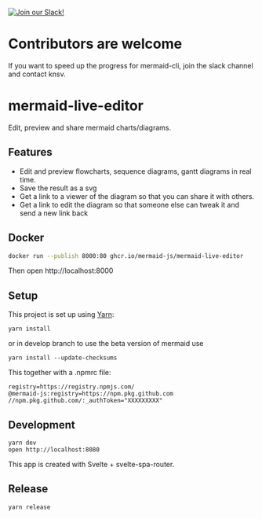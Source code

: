 [![Join our Slack!](https://img.shields.io/static/v1?message=join%20chat&color=9cf&logo=slack&label=slack)](https://join.slack.com/t/mermaid-talk/shared_invite/enQtNzc4NDIyNzk4OTAyLWVhYjQxOTI2OTg4YmE1ZmJkY2Y4MTU3ODliYmIwOTY3NDJlYjA0YjIyZTdkMDMyZTUwOGI0NjEzYmEwODcwOTE)

# Contributors are welcome

If you want to speed up the progress for mermaid-cli, join the slack channel and contact knsv.

# mermaid-live-editor

Edit, preview and share mermaid charts/diagrams.


## Features

- Edit and preview flowcharts, sequence diagrams, gantt diagrams in real time.
- Save the result as a svg
- Get a link to a viewer of the diagram so that you can share it with others.
- Get a link to edit the diagram so that someone else can tweak it and send a new link back


## Docker

```bash
docker run --publish 8000:80 ghcr.io/mermaid-js/mermaid-live-editor
```

Then open http://localhost:8000

## Setup

This project is set up using [Yarn](https://classic.yarnpkg.com/en/docs/getting-started):

```
yarn install
```

or in develop branch to use the beta version of mermaid use

```
yarn install --update-checksums
```

This together with a .npmrc file:

```
registry=https://registry.npmjs.com/
@mermaid-js:registry=https://npm.pkg.github.com
//npm.pkg.github.com/:_authToken="XXXXXXXXX"
```


## Development

```
yarn dev
open http://localhost:8080
```

This app is created with Svelte + svelte-spa-router.


## Release

```
yarn release
```
